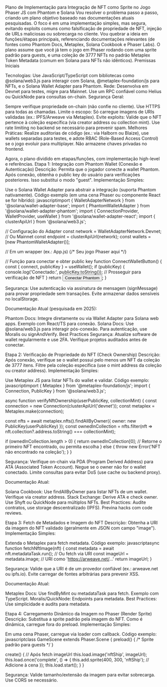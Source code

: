 Plano de Implementação para Integração de NFT como Sprite no Jogo Phaser JS com Phantom e Solana
Vou resolver o problema passo a passo, criando um plano objetivo baseado nas documentações atuais pesquisadas. O foco é em uma implementação simples, mas segura, evitando exploits comuns como falsificação de propriedade de NFT, injeção de URLs maliciosas ou sobrecarga no cliente. Vou quebrar a ideia em funções/étapas principais, referenciando documentações relevantes (de fontes como Phantom Docs, Metaplex, Solana Cookbook e Phaser Labs). O plano assume que você já tem o jogo em Phaser rodando com uma sprite padrão para guests, e uma coleção de 3777 NFTs no padrão Metaplex Token Metadata (comum em Solana para NFTs não idênticos).
Premissas Iniciais

Tecnologias: Use JavaScript/TypeScript com bibliotecas como @solana/web3.js para interagir com Solana, @metaplex-foundation/js para NFTs, e o Solana Wallet Adapter para Phantom.
Rede: Desenvolva em Devnet para testes, migre para Mainnet. Use um RPC confiável como Helius ou QuickNode para consultas on-chain.
Segurança Geral:

Sempre verifique propriedade on-chain (não confie no cliente). Use HTTPS para todas as chamadas.
Limite o escopo: Só carregue imagens de URIs validadas (ex.: IPFS/Arweave via Metaplex).
Evite exploits: Valide que o NFT pertence à coleção específica (via creator address ou collection mint). Use rate limiting no backend se necessário para prevenir spam.
Melhores Práticas: Realize auditorias de código (ex.: via Halborn ou Blaize), use wallets separadas para testes, e adote RBAC (Role-Based Access Control) se o jogo evoluir para multiplayer. Não armazene chaves privadas no frontend.



Agora, o plano dividido em etapas/funções, com implementação high-level e referências.
Etapa 1: Integração com Phantom Wallet (Conexão e Autenticação)
Descrição: Permita que o jogador conecte a wallet Phantom. Após conexão, obtenha o public key do usuário para verificações posteriores. Isso substitui o modo "guest".
Implementação Simples:

Use o Solana Wallet Adapter para abstrair a integração (suporta Phantom nativamente).
Código exemplo (em uma cena Phaser ou componente React se for híbrido):
javascriptimport { WalletAdapterNetwork } from '@solana/wallet-adapter-base';
import { PhantomWalletAdapter } from '@solana/wallet-adapter-phantom';
import { ConnectionProvider, WalletProvider, useWallet } from '@solana/wallet-adapter-react';
import { clusterApiUrl } from '@solana/web3.js';

// Configuração do Adapter
const network = WalletAdapterNetwork.Devnet; // Ou Mainnet
const endpoint = clusterApiUrl(network);
const wallets = [new PhantomWalletAdapter()];

// Em um wrapper (ex.: App.js)
<ConnectionProvider endpoint={endpoint}>
  <WalletProvider wallets={wallets} autoConnect>
    {/* Seu jogo Phaser aqui */}
  </WalletProvider>
</ConnectionProvider>

// Função para conectar e obter public key
function ConnectWalletButton() {
  const { connect, publicKey } = useWallet();
  if (publicKey) {
    console.log('Conectado:', publicKey.toString());
    // Prosseguir para verificação de NFT
  }
  return <button onClick={connect}>Conectar Phantom</button>;
}

Segurança: Use autenticação via assinatura de mensagem (signMessage) para provar propriedade sem transações. Evite armazenar dados sensíveis no localStorage.

Documentação Atual (pesquisada em 2025):

Phantom Docs: Integre diretamente ou via Wallet Adapter para Solana web apps. Exemplo com React/TS para conexão.
Solana Docs: Use @solana/web3.js para interagir pós-conexão. Para autenticação, use Moralis ou signAndVerify.
Best Practices Segurança: Atualize software de wallet regularmente e use 2FA. Verifique projetos auditados antes de conectar.

Etapa 2: Verificação de Propriedade do NFT (Check Ownership)
Descrição: Após conexão, verifique se o wallet possui pelo menos um NFT da coleção de 3777 itens. Filtre pela coleção específica (use o mint address da coleção ou creator address).
Implementação Simples:

Use Metaplex JS para listar NFTs do wallet e validar.
Código exemplo:
javascriptimport { Metaplex } from '@metaplex-foundation/js';
import { Connection, PublicKey } from '@solana/web3.js';

async function verifyNftOwnership(userPublicKey, collectionMint) {
  const connection = new Connection(clusterApiUrl('devnet'));
  const metaplex = Metaplex.make(connection);
  
  const nfts = await metaplex.nfts().findAllByOwner({ owner: new PublicKey(userPublicKey) });
  const ownedInCollection = nfts.filter(nft => nft.collection?.address.toString() === collectionMint);
  
  if (ownedInCollection.length > 0) {
    return ownedInCollection[0]; // Retorne o primeiro NFT encontrado, ou permita escolha
  } else {
    throw new Error('NFT não encontrado na coleção');
  }
}

Segurança: Verifique on-chain via PDA (Program Derived Address) para ATA (Associated Token Account). Negue se o owner não for o wallet conectado. Limite consultas para evitar DoS (use cache ou backend proxy).

Documentação Atual:

Solana Cookbook: Use findAllByOwner para listar NFTs de um wallet. Verifique via creator address.
Stack Exchange: Derive ATA e check owner. Use Shyft ou QuickNode para múltiplos NFTs.
Best Practices: Audite contratos, use storage descentralizado (IPFS). Previna hacks com code reviews.

Etapa 3: Fetch de Metadados e Imagem do NFT
Descrição: Obtenha a URI da imagem do NFT validado (geralmente em JSON com campo "image").
Implementação Simples:

Extenda o Metaplex para fetch metadata.
Código exemplo:
javascriptasync function fetchNftImage(nft) {
  const metadata = await nft.metadataTask.run(); // Ou fetch via URI
  const imageUrl = metadata.image; // URI como 'https://arweave.net/...'
  return imageUrl;
}

Segurança: Valide que a URI é de um provedor confiável (ex.: arweave.net ou ipfs.io). Evite carregar de fontes arbitrárias para prevenir XSS.

Documentação Atual:

Metaplex Docs: Use findByMint ou metadataTask para fetch. Exemplo com TypeScript.
Moralis/QuickNode: Endpoints para metadata.
Best Practices: Use simplicidade e audits para metadata.

Etapa 4: Carregamento Dinâmico da Imagem no Phaser (Render Sprite)
Descrição: Substitua a sprite padrão pela imagem do NFT. Como é dinâmica, carregue fora do preload.
Implementação Simples:

Em uma cena Phaser, carregue via loader com callback.
Código exemplo:
javascriptclass GameScene extends Phaser.Scene {
  preload() { /* Sprite padrão para guests */ }
  
  create() {
    // Após fetch imageUrl
    this.load.image('nftShip', imageUrl);
    this.load.once('complete', () => {
      this.add.sprite(400, 300, 'nftShip'); // Adicione à cena
    });
    this.load.start();
  }
}

Segurança: Valide tamanho/extensão da imagem para evitar sobrecarga. Use CORS se necessário.